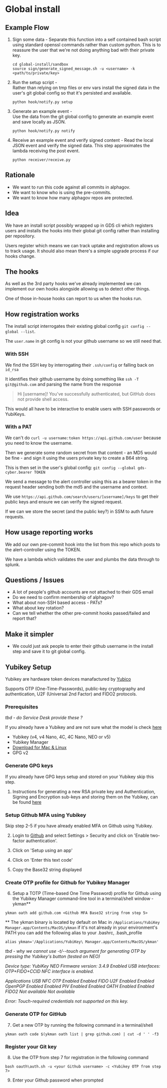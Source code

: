 # Global install

## Example Flow

1. Sign some data -
    Separate this function into a self contained bash script using standard
    openssl commands rather than custom python. This is to reassure the user
    that we're not doing anything bad with their private key.
    ```buildoutcfg
    cd global-install/sandbox
    source sign/generate_signed_message.sh -u <username> -k <path/to/private/key>
    ```
2. Run the setup script -  
    Rather than relying on tmp files or env vars install the signed data in the
    user's git global config so that it's persisted and available.
    ```buildoutcfg
    python hook/notify.py setup
    ```
3. Generate an example event -  
    Use the data from the git global config to generate an example event and
    save locally as JSON.
    ```buildoutcfg
    python hook/notify.py notify
    ```
4. Receive an example event and verify signed content -
    Read the local JSON event and verify the signed data. This step
    approximates the lambda receiving the post event.   
    ```buildoutcfg
    python receiver/receive.py
    ```

## Rationale

* We want to run this code against all commits in alphagov.
* We want to know who is using the pre-commits.
* We want to know how many alphagov repos are protected.

## Idea

We have an install script possibly wrapped up in GDS cli which registers
users and installs the hooks into their global git config rather than
installing per repository.

Users register which means we can track uptake and registration allows us
to track usage. It should also mean there's a simple upgrade process if our
hooks change.

## The hooks

As well as the 3rd party hooks we've already implemented we can implement
our own hooks alongside allowing us to detect other things.

One of those in-house hooks can report to us when the hooks run.

## How registration works

The install script interrogates their existing global config
`git config --global --list`.

The `user.name` in git config is not your github username so we still
need that.

### With SSH

We find the SSH key by interrogating their `.ssh/config` or falling
back on `id_rsa`  

It identifies their github username by doing something like
`ssh -T git@github.com` and parsing the name from the response

>  Hi [username]! You've successfully authenticated, but GitHub does not provide shell access.

This would all have to be interactive to enable users with SSH passwords
or YubiKeys.

### With a PAT

We can't do
`curl -u username:token https://api.github.com/user` because you need
to know the username.

Then we generate some random secret from that content - an MD5 would be
fine - and sign it using the users private key to create a B64 string.

This is then set in the user's global config:
`git config --global gds-cyber.bearer TOKEN`

We send a message to the alert controller using this as a bearer token
in the request header sending both the md5 and the username and context.

We use `https://api.github.com/search/users/[username]/keys` to get
their public keys and ensure we can verify the signed request.

If we can we store the secret (and the public key?) in SSM to auth future
requests.

## How usage reporting works

We add our own pre-commit hook into the list from this repo which posts
to the alert-controller using the TOKEN.

We have a lambda which validates the user and plumbs the data through to
splunk.

## Questions / Issues

* A lot of people's github accounts are not attached to their GDS email
* Do we need to confirm membership of alphagov?
* What about non-SSH based access - PATs?
* What about key rotation?
* Can we tell whether the other pre-commit hooks passed/failed
    and report that?

## Make it simpler

* We could just ask people to enter their github username in the install
step and save it to git global config.

## Yubikey Setup

Yubikey are hardware token devices manafactured by [Yubico](https://www.yubico.com/)

Supports OTP (One-Time-Passwords), public-key cryptography and authentication, U2F (Universal 2nd Factor) and FIDO2 protocols.

### Prerequisites

*tbd - do Service Desk provide these ?*

If you already have a Yubikey and are not sure what the model is check [here](https://www.yubico.com/products/identifying-your-yubikey/)

* Yubikey (v4, v4 Nano, 4C, 4C Nano, NEO or v5)
* Yubikey Manager
 * [Download for Mac & Linux](https://www.yubico.com/products/services-software/download/yubikey-manager/)
* GPG v2

### Generate GPG keys

If you already have GPG keys setup and stored on your Yubikey skip this step.

1. Instructions for generating a new RSA private key and Authentication, Signing and Encryption sub-keys and storing them on the Yubikey, can be found [here](https://support.yubico.com/support/solutions/articles/15000006420-using-your-yubikey-with-openpgp)

### Setup Github MFA using Yubikey

Skip step 2-5 if you have already enabled MFA on Github using Yubikey.

2. Login to [Github](https://github.com) and select Settings > Security and click on 'Enable two-factor authentication'.

3. Click on 'Setup using an app'
4. Click on 'Enter this text code'
5. Copy the Base32 string displayed

### Create OTP profile for Github for Yubikey Manager

6. Setup a TOTP (Time-based One Time Password) profile for Github using the Yubikey Manager command-line tool in a terminal/shell window - ykman**

`ykman oath add github.com <Github MFA Base32 string from step 5>`

** The ykman binary is located by default on Mac in `/Applications/YubiKey Manager.app/Contents/MacOS/ykman` if it's not already in your environment's PATH you can add the following alias to your .bashrc, .bash_profile

`alias ykman='/Applications/YubiKey\ Manager.app/Contents/MacOS/ykman'`

*tbd - why we cannot use -t/--touch argument for generating OTP by pressing the Yubikey's button (tested on NEO)*

*Device type: YubiKey NEO*
*Firmware version: 3.4.9*
*Enabled USB interfaces: OTP+FIDO+CCID*
*NFC interface is enabled.*

*Applications	USB          	NFC*
*OTP     	Enabled      	Enabled*
*FIDO U2F	Enabled      	Enabled*
*OpenPGP 	Enabled      	Enabled*
*PIV     	Enabled      	Enabled*
*OATH    	Enabled      	Enabled*
*FIDO2   	Not available	Not available*

*Error: Touch-required credentials not supported on this key.*

### Generate OTP for GitHub

7. Get a new OTP by running the following command in a terminal/shell

`ykman oath code $(ykman oath list | grep github.com) | cut -d ' ' -f3`

### Register your Git key

8. Use the OTP from step 7 for registration in the following command

`bash oauth\auth.sh -u <your Github username> -c <Yubikey OTP from step 7>`

9. Enter your Github password when prompted
